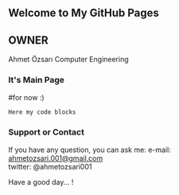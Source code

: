 ## Welcome to  My GitHub Pages

## OWNER 
Ahmet Özsarı
Computer Engineering 

###  It's Main Page 
#for now :)

```markdown
Here my code blocks
```

### Support or Contact

If you have any question, you can ask me:
e-mail: ahmetozsari.001@gmail.com  
twitter: @ahmetozsari001

Have a good day... ! 
